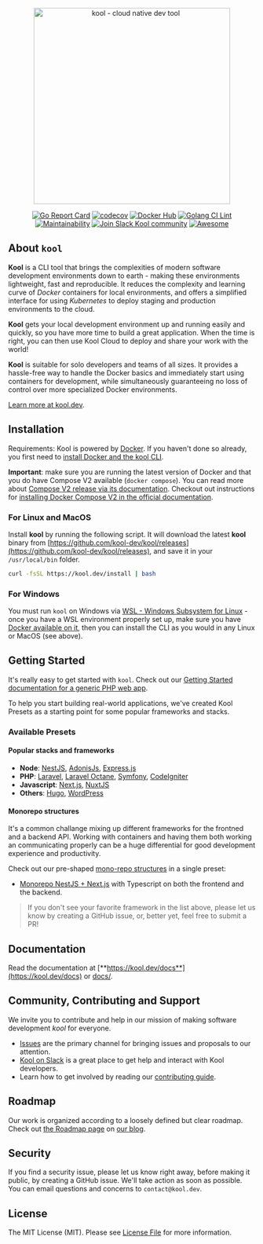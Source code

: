 <p align="center"><a href="https://kool.dev" target="_blank"><img src="https://kool.dev/img/logo.png" width="400" alt="kool - cloud native dev tool"></a></p>


<p align="center">
<a href="https://goreportcard.com/report/github.com/kool-dev/kool"><img src="https://goreportcard.com/badge/github.com/kool-dev/kool" alt="Go Report Card"></a>
<a href="https://codecov.io/gh/kool-dev/kool"><img src="https://codecov.io/gh/kool-dev/kool/branch/main/graph/badge.svg" alt="codecov"></a>
<a href="https://github.com/kool-dev/kool/workflows/docker"><img src="https://github.com/kool-dev/kool/workflows/docker/badge.svg" alt="Docker Hub"></a>
<a href="https://github.com/kool-dev/kool/workflows/golangci-lint"><img src="https://github.com/kool-dev/kool/workflows/golangci-lint/badge.svg" alt="Golang CI Lint"></a>
<a href="https://codeclimate.com/github/kool-dev/kool/maintainability"><img src="https://api.codeclimate.com/v1/badges/1511f826de92d2ab39cc/maintainability" alt="Maintainability"></a>
<a href="https://kool.dev/slack"><img src="https://img.shields.io/badge/Join%20Slack-kool--dev-orange?logo=slack" alt="Join Slack Kool community"></a>
<a href="https://github.com/sindresorhus/awesome"><img src="https://cdn.rawgit.com/sindresorhus/awesome/d7305f38d29fed78fa85652e3a63e154dd8e8829/media/badge.svg" alt="Awesome"></a>
</p>

## About `kool`

**Kool** is a CLI tool that brings the complexities of modern software development environments down to earth - making these environments lightweight, fast and reproducible. It reduces the complexity and learning curve of _Docker_ containers for local environments, and offers a simplified interface for using _Kubernetes_ to deploy staging and production environments to the cloud.

**Kool** gets your local development environment up and running easily and quickly, so you have more time to build a great application. When the time is right, you can then use Kool Cloud to deploy and share your work with the world!

**Kool** is suitable for solo developers and teams of all sizes. It provides a hassle-free way to handle the Docker basics and immediately start using containers for development, while simultaneously guaranteeing no loss of control over more specialized Docker environments.

[Learn more at kool.dev](https://kool.dev).

## Installation

Requirements: Kool is powered by [Docker](https://docs.docker.com/get-docker/). If you haven't done so already, you first need to [install Docker and the kool CLI](https://kool.dev/docs/getting-started/installation).

**Important**: make sure you are running the latest version of Docker and that you do have Compose V2 available (`docker compose`). You can read more about [Compose V2 release via its documentation](https://docs.docker.com/compose/reference/). Checkout out instructions for [installing Docker Compose V2 in the official documentation](https://docs.docker.com/compose/install/#scenario-two-install-the-compose-plugin).

### For Linux and MacOS

Install **kool** by running the following script. It will download the latest **kool** binary from [https://github.com/kool-dev/kool/releases](https://github.com/kool-dev/kool/releases), and save it in your `/usr/local/bin` folder.

```bash
curl -fsSL https://kool.dev/install | bash
```

### For Windows

You must run `kool` on Windows via [WSL - Windows Subsystem for Linux](https://learn.microsoft.com/en-us/windows/wsl/install) - once you have a WSL environment properly set up, make sure you have [Docker available on it](https://docs.docker.com/desktop/wsl/), then you can install the CLI as you would in any Linux or MacOS (see above).

## Getting Started

It's really easy to get started with `kool`. Check out our [Getting Started documentation for a generic PHP web app](https://kool.dev/docs/getting-started/starting-new-project).

To help you start building real-world applications, we've created Kool Presets as a starting point for some popular frameworks and stacks.

### Available Presets

#### Popular stacks and frameworks

- **Node**: [NestJS](docs/03-Presets/NestJS.md), [AdonisJs](docs/03-Presets/AdonisJs.md), [Express.js](/docs/03-Presets/ExpressJS.md)
- **PHP**: [Laravel](docs/03-Presets/Laravel.md), [Laravel Octane](docs/03-Presets/Laravel+Octane.md), [Symfony](docs/03-Presets/Symfony.md), [CodeIgniter](docs/03-Presets/CodeIgniter.md)
- **Javascript**: [Next.js](docs/03-Presets/NextJS.md), [NuxtJS](docs/03-Presets/NuxtJS.md)
- **Others**: [Hugo](docs/03-Presets/Hugo.md), [WordPress](docs/03-Presets/WordPress.md)

#### Monorepo structures

It's a common challange mixing up different frameworks for the frontned and a backend API. Working with containers and having them both working an communicating properly can be a huge differential for good development experience and productivity.

Check out our pre-shaped [mono-repo structures](https://monorepo.tools/#what-is-a-monorepo) in a single preset:

- [Monorepo NestJS + Next.js](docs/03-Presets/2-Monorepo-NestJS-with-NextJS.md) with Typescript on both the frontend and the backend.

> If you don't see your favorite framework in the list above, please let us know by creating a GitHub issue, or, better yet, feel free to submit a PR!

## Documentation

Read the documentation at [**https://kool.dev/docs**](https://kool.dev/docs) or [docs/](docs/).

## Community, Contributing and Support

We invite you to contribute and help in our mission of making software development *kool* for everyone.

- [Issues](/issues) are the primary channel for bringing issues and proposals to our attention.
- [Kool on Slack](https://kool.dev/slack) is a great place to get help and interact with Kool developers.
- Learn how to get involved by reading our [contributing guide](CONTRIBUTING.md).

## Roadmap

Our work is organized according to a loosely defined but clear roadmap. Check out [the Roadmap page](https://blog.kool.dev/page/roadmap) on [our blog](https://blog.kool.dev/).

## Security

If you find a security issue, please let us know right away, before making it public, by creating a GitHub issue. We'll take action as soon as possible. You can email questions and concerns to `contact@kool.dev`.

## License

The MIT License (MIT). Please see [License File](LICENSE.md) for more information.
